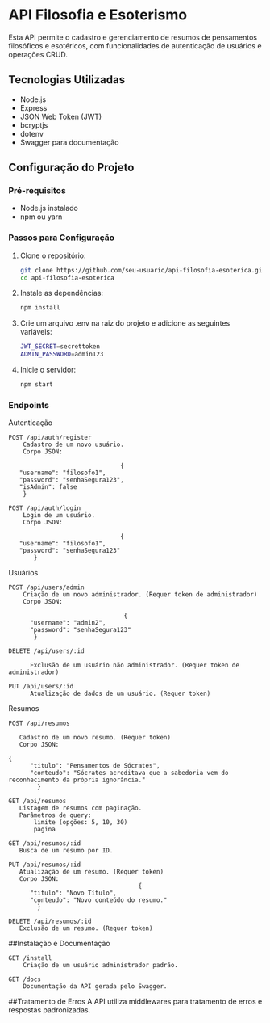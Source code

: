 # API Filosofia e Esoterismo

Esta API permite o cadastro e gerenciamento de resumos de pensamentos filosóficos e esotéricos, com funcionalidades de autenticação de usuários e operações CRUD.

## Tecnologias Utilizadas

- Node.js
- Express
- JSON Web Token (JWT)
- bcryptjs
- dotenv
- Swagger para documentação

## Configuração do Projeto

### Pré-requisitos

- Node.js instalado
- npm ou yarn

### Passos para Configuração

1. Clone o repositório:
   ```bash
   git clone https://github.com/seu-usuario/api-filosofia-esoterica.git
   cd api-filosofia-esoterica

2. Instale as dependências:
   ```bash
   npm install

3. Crie um arquivo .env na raiz do projeto e adicione as seguintes variáveis:
   ```bash
   JWT_SECRET=secrettoken
   ADMIN_PASSWORD=admin123

4. Inicie o servidor:
   ```bash
   npm start

### Endpoints
Autenticação

    POST /api/auth/register
        Cadastro de um novo usuário.
        Corpo JSON:
        
                                   {
       "username": "filosofo1",
       "password": "senhaSegura123",
       "isAdmin": false
        }

    POST /api/auth/login
        Login de um usuário.
        Corpo JSON:
        
                                   {
       "username": "filosofo1",
       "password": "senhaSegura123"
           }

Usuários

    POST /api/users/admin
        Criação de um novo administrador. (Requer token de administrador)
        Corpo JSON:

                                    {
          "username": "admin2",
          "password": "senhaSegura123"
           }

    DELETE /api/users/:id

          Exclusão de um usuário não administrador. (Requer token de administrador)

    PUT /api/users/:id
          Atualização de dados de um usuário. (Requer token)

Resumos

    POST /api/resumos
   
       Cadastro de um novo resumo. (Requer token)
       Corpo JSON:
                                                                                                 {
          "titulo": "Pensamentos de Sócrates",
          "conteudo": "Sócrates acreditava que a sabedoria vem do reconhecimento da própria ignorância."
            }

    GET /api/resumos
       Listagem de resumos com paginação.
       Parâmetros de query:
           limite (opções: 5, 10, 30)
           pagina

    GET /api/resumos/:id
       Busca de um resumo por ID.

    PUT /api/resumos/:id
       Atualização de um resumo. (Requer token)
       Corpo JSON:
                                        {
          "titulo": "Novo Título",
          "conteudo": "Novo conteúdo do resumo."
            }

    DELETE /api/resumos/:id
       Exclusão de um resumo. (Requer token)

##Instalação e Documentação

    GET /install
        Criação de um usuário administrador padrão.

    GET /docs
        Documentação da API gerada pelo Swagger.

##Tratamento de Erros
A API utiliza middlewares para tratamento de erros e respostas padronizadas.
